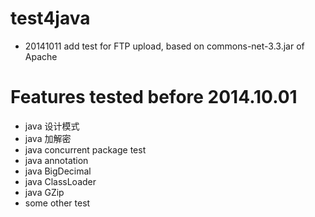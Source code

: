 test4java
=========

* 20141011 add test for FTP upload, based on commons-net-3.3.jar of Apache

# Features tested before 2014.10.01
* java 设计模式
* java 加解密 
* java concurrent package test
* java annotation
* java BigDecimal
* java ClassLoader
* java GZip
* some other test
